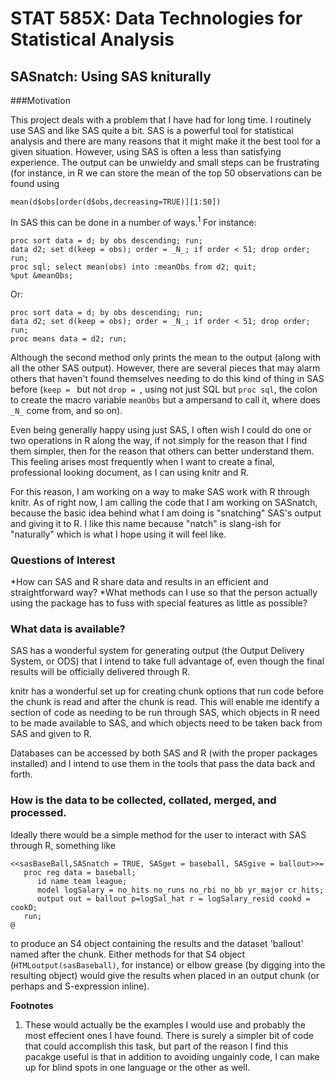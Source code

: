 STAT 585X: Data Technologies for Statistical Analysis
=============================

SASnatch: Using SAS kniturally
-----------------------------

###Motivation

This project deals with a problem that I have had for long time. 
I routinely use SAS and like SAS quite a bit. 
SAS is a powerful tool for statistical analysis and there are many reasons
that it might make it the best tool for a given situation. 
However, using SAS is often a less than satisfying experience. 
The output can be unwieldy and small steps can be frustrating (for instance,
in R we can store the mean of the top 50 observations can be found using

    mean(d$obs[order(d$obs,decreasing=TRUE)][1:50])

In SAS this can be done in a number of ways.<sup>1</sup> For instance:

    proc sort data = d; by obs descending; run;
    data d2; set d(keep = obs); order = _N_; if order < 51; drop order; run;
    proc sql; select mean(obs) into :meanObs from d2; quit;
    %put &meanObs;

Or:

    proc sort data = d; by obs descending; run;
    data d2; set d(keep = obs); order = _N_; if order < 51; drop order; run;
    proc means data = d2; run;

Although the second method only prints the mean to the output (along with all the other SAS output).
However, there are several pieces that may alarm others 
that haven't found themselves needing to do this kind of thing in SAS before
(``keep = `` but not ``drop = ``, using not just SQL but ``proc sql``, the colon to create the macro variable ``meanObs`` but a ampersand to call it, where does ``_N_`` come from, and so on).

Even being generally happy using just SAS, I often wish I could do 
one or two operations in R along the way, if not simply for the reason that 
I find them simpler, then for the reason that others can better understand them.
This feeling arises most frequently when I want to create a final, professional looking
document, as I can using knitr and R.

For this reason, I am working on a way to make SAS work with R through knitr.
As of right now, I am calling the code that I am working on SASnatch, because the
basic idea behind what I am doing is "snatching" SAS's output and giving it to R.
I like this name because "natch" is slang-ish for "naturally" which is what 
I hope using it will feel like.

### Questions of Interest
*How can SAS and R share data and results in an efficient and straightforward way?
*What methods can I use so that the person actually using the package has to fuss with special features as little as possible?

### What data is available?
SAS has a wonderful system for generating output (the Output Delivery System, or ODS)
that I intend to take full advantage of, even though the final results will be officially
delivered through R.

knitr has a wonderful set up for creating chunk options that run 
code before the chunk is read and after the chunk is read. This will enable me identify
a section of code as needing to be run through SAS, which objects in R need to be made
available to SAS, and which objects need to be taken back from SAS and given to R.

Databases can be accessed by both SAS and R (with the proper packages installed)
and I intend to use them in the tools that pass the data back and forth.

### How is the data to be collected, collated, merged, and processed.
Ideally there would be a simple method for the user to interact with SAS through R,
something like

    <<sasBaseBall,SASnatch = TRUE, SASget = baseball, SASgive = ballout>>=
       proc reg data = baseball;
          id name team league;
          model logSalary = no_hits no_runs no_rbi no_bb yr_major cr_hits;
          output out = ballout p=logSal_hat r = logSalary_resid cookd = cookD;
       run;
    @

to produce an S4 object containing the results and the dataset 'ballout'
named after the chunk. 
Either methods for that S4 object (``HTMLoutput(sasBaseball)``, for instance)
or elbow grease (by digging into the resulting object) would give the results when placed
in an output chunk (or perhaps and S-expression inline).

**Footnotes**
1. These would actually be the examples I would use and probably the most effecient ones I have found. There is surely a simpler bit of code that could accomplish this task, but part of the reason I find this pacakge useful is that in addition to avoiding ungainly code, I can make up for blind spots in one language or the other as well.
